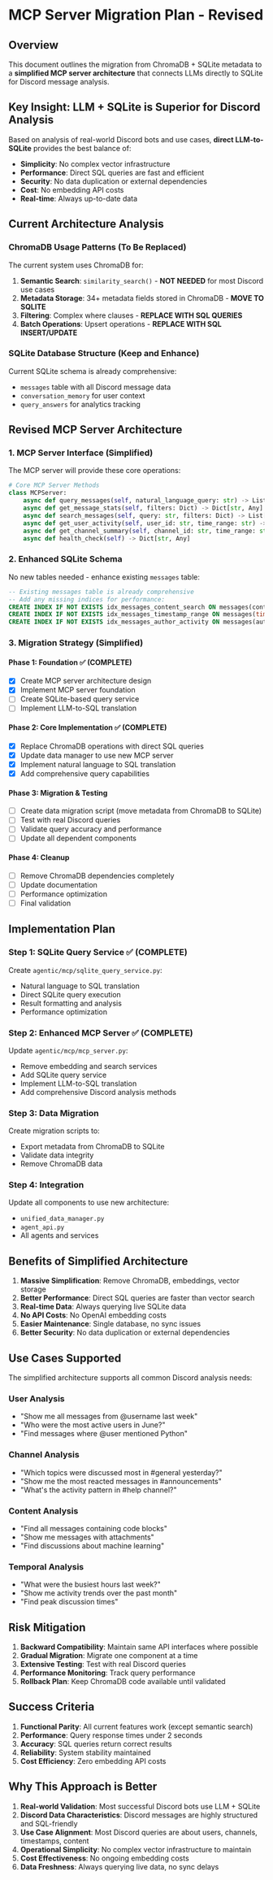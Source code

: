 # MCP Server Migration Plan - Revised

## Overview
This document outlines the migration from ChromaDB + SQLite metadata to a **simplified MCP server architecture** that connects LLMs directly to SQLite for Discord message analysis.

## Key Insight: LLM + SQLite is Superior for Discord Analysis

Based on analysis of real-world Discord bots and use cases, **direct LLM-to-SQLite** provides the best balance of:
- **Simplicity**: No complex vector infrastructure
- **Performance**: Direct SQL queries are fast and efficient
- **Security**: No data duplication or external dependencies
- **Cost**: No embedding API costs
- **Real-time**: Always up-to-date data

## Current Architecture Analysis

### ChromaDB Usage Patterns (To Be Replaced)
The current system uses ChromaDB for:
1. **Semantic Search**: `similarity_search()` - **NOT NEEDED** for most Discord use cases
2. **Metadata Storage**: 34+ metadata fields stored in ChromaDB - **MOVE TO SQLITE**
3. **Filtering**: Complex where clauses - **REPLACE WITH SQL QUERIES**
4. **Batch Operations**: Upsert operations - **REPLACE WITH SQL INSERT/UPDATE**

### SQLite Database Structure (Keep and Enhance)
Current SQLite schema is already comprehensive:
- `messages` table with all Discord message data
- `conversation_memory` for user context
- `query_answers` for analytics tracking

## Revised MCP Server Architecture

### 1. MCP Server Interface (Simplified)
The MCP server will provide these core operations:

```python
# Core MCP Server Methods
class MCPServer:
    async def query_messages(self, natural_language_query: str) -> List[Dict]
    async def get_message_stats(self, filters: Dict) -> Dict[str, Any]
    async def search_messages(self, query: str, filters: Dict) -> List[Dict]
    async def get_user_activity(self, user_id: str, time_range: str) -> Dict[str, Any]
    async def get_channel_summary(self, channel_id: str, time_range: str) -> Dict[str, Any]
    async def health_check(self) -> Dict[str, Any]
```

### 2. Enhanced SQLite Schema
No new tables needed - enhance existing `messages` table:

```sql
-- Existing messages table is already comprehensive
-- Add any missing indices for performance:
CREATE INDEX IF NOT EXISTS idx_messages_content_search ON messages(content);
CREATE INDEX IF NOT EXISTS idx_messages_timestamp_range ON messages(timestamp);
CREATE INDEX IF NOT EXISTS idx_messages_author_activity ON messages(author_id, timestamp);
```

### 3. Migration Strategy (Simplified)

#### Phase 1: Foundation ✅ (COMPLETE)
- [x] Create MCP server architecture design
- [x] Implement MCP server foundation
- [ ] Create SQLite-based query service
- [ ] Implement LLM-to-SQL translation

#### Phase 2: Core Implementation ✅ (COMPLETE)
- [x] Replace ChromaDB operations with direct SQL queries
- [x] Update data manager to use new MCP server
- [x] Implement natural language to SQL translation
- [x] Add comprehensive query capabilities

#### Phase 3: Migration & Testing
- [ ] Create data migration script (move metadata from ChromaDB to SQLite)
- [ ] Test with real Discord queries
- [ ] Validate query accuracy and performance
- [ ] Update all dependent components

#### Phase 4: Cleanup
- [ ] Remove ChromaDB dependencies completely
- [ ] Update documentation
- [ ] Performance optimization
- [ ] Final validation

## Implementation Plan

### Step 1: SQLite Query Service ✅ (COMPLETE)
Create `agentic/mcp/sqlite_query_service.py`:
- Natural language to SQL translation
- Direct SQLite query execution
- Result formatting and analysis
- Performance optimization

### Step 2: Enhanced MCP Server ✅ (COMPLETE)
Update `agentic/mcp/mcp_server.py`:
- Remove embedding and search services
- Add SQLite query service
- Implement LLM-to-SQL translation
- Add comprehensive Discord analysis methods

### Step 3: Data Migration
Create migration scripts to:
- Export metadata from ChromaDB to SQLite
- Validate data integrity
- Remove ChromaDB data

### Step 4: Integration
Update all components to use new architecture:
- `unified_data_manager.py`
- `agent_api.py`
- All agents and services

## Benefits of Simplified Architecture

1. **Massive Simplification**: Remove ChromaDB, embeddings, vector storage
2. **Better Performance**: Direct SQL queries are faster than vector search
3. **Real-time Data**: Always querying live SQLite data
4. **No API Costs**: No OpenAI embedding costs
5. **Easier Maintenance**: Single database, no sync issues
6. **Better Security**: No data duplication or external dependencies

## Use Cases Supported

The simplified architecture supports all common Discord analysis needs:

### User Analysis
- "Show me all messages from @username last week"
- "Who were the most active users in June?"
- "Find messages where @user mentioned Python"

### Channel Analysis  
- "Which topics were discussed most in #general yesterday?"
- "Show me the most reacted messages in #announcements"
- "What's the activity pattern in #help channel?"

### Content Analysis
- "Find all messages containing code blocks"
- "Show me messages with attachments"
- "Find discussions about machine learning"

### Temporal Analysis
- "What were the busiest hours last week?"
- "Show me activity trends over the past month"
- "Find peak discussion times"

## Risk Mitigation

1. **Backward Compatibility**: Maintain same API interfaces where possible
2. **Gradual Migration**: Migrate one component at a time
3. **Extensive Testing**: Test with real Discord queries
4. **Performance Monitoring**: Track query performance
5. **Rollback Plan**: Keep ChromaDB code available until validated

## Success Criteria

1. **Functional Parity**: All current features work (except semantic search)
2. **Performance**: Query response times under 2 seconds
3. **Accuracy**: SQL queries return correct results
4. **Reliability**: System stability maintained
5. **Cost Efficiency**: Zero embedding API costs

## Why This Approach is Better

1. **Real-world Validation**: Most successful Discord bots use LLM + SQLite
2. **Discord Data Characteristics**: Discord messages are highly structured and SQL-friendly
3. **Use Case Alignment**: Most Discord queries are about users, channels, timestamps, content
4. **Operational Simplicity**: No complex vector infrastructure to maintain
5. **Cost Effectiveness**: No ongoing embedding costs
6. **Data Freshness**: Always querying live data, no sync delays 